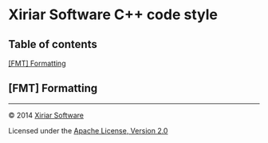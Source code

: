 Xiriar Software C++ code style
==============================

Table of contents
-----------------
[[FMT] Formatting](#fmt-formatting)

[FMT] Formatting
----------------

---

&copy; 2014 [Xiriar Software](http://www.xiriar.com/)

Licensed under the [Apache License, Version 2.0](LICENSE)
